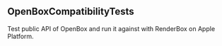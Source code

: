 ## OpenBoxCompatibilityTests

Test public API of OpenBox and run it against with RenderBox on Apple Platform.
